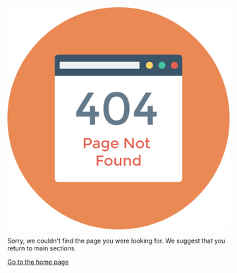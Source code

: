 <img class="page-not-found" alt="Page not found" src="./_assets/img/404.png" data-no-zoom>

Sorry, we couldn't find the page you were looking for. We suggest that you return to main sections.

<a class="primary-button" href="#/home">Go to the home page</a>
